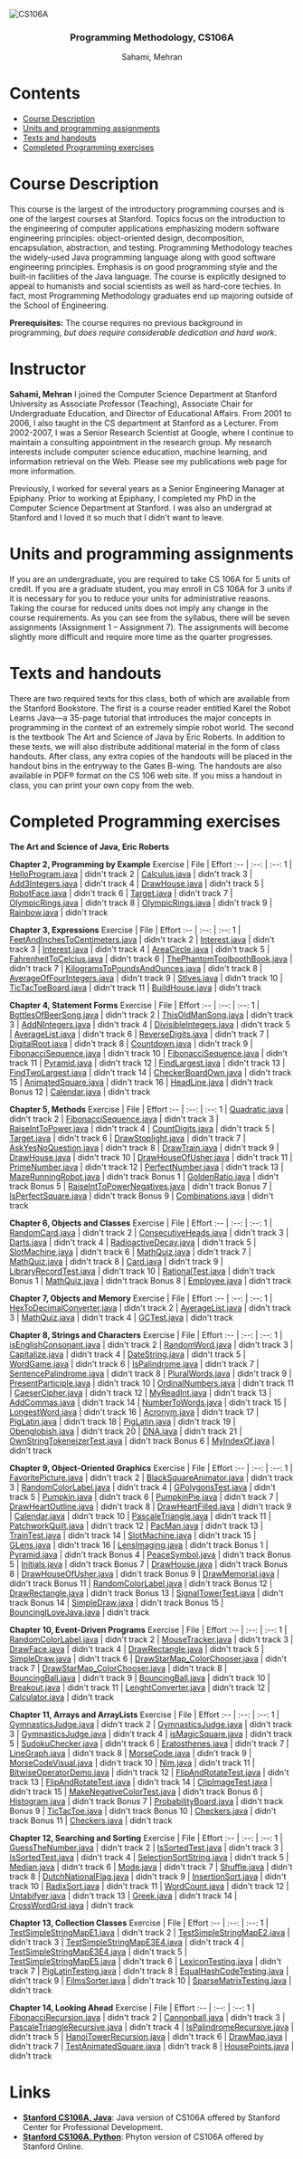 ![CS106A](https://github.com/oliverpecha/Stanford-SEE/blob/master/CS106A/CS106A_timeline.jpg)

<h3 align="center">Programming Methodology, CS106A</h3>
<p align="center">
  Sahami, Mehran
</p>

# Contents
- [Course Description](#course-description)
- [Units and programming assignments](#units-and-programming-assignments)
- [Texts and handouts](#texts-and-handouts)
- [Completed Programming exercises](#completed-programming-exercises)


# Course Description

This course is the largest of the introductory programming courses and is one of the largest courses at Stanford. Topics focus on the introduction to the engineering of computer applications emphasizing modern software engineering principles: object-oriented design, decomposition, encapsulation, abstraction, and testing.
Programming Methodology teaches the widely-used Java programming language along with good software engineering principles. Emphasis is on good programming style and the built-in facilities of the Java language. The course is explicitly designed to appeal to humanists and social scientists as well as hard-core techies. In fact, most Programming Methodology graduates end up majoring outside of the School of Engineering.

**Prerequisites:** The course requires no previous background in programming, *but does require considerable dedication and hard work*.


# Instructor

**Sahami, Mehran**
I joined the Computer Science Department at Stanford University as Associate Professor (Teaching), Associate Chair for Undergraduate Education, and Director of Educational Affairs. From 2001 to 2006, I also taught in the CS department at Stanford as a Lecturer. From 2002-2007, I was a Senior Research Scientist at Google, where I continue to maintain a consulting appointment in the research group. My research interests include computer science education, machine learning, and information retrieval on the Web. Please see my publications web page for more information.

Previously, I worked for several years as a Senior Engineering Manager at Epiphany. Prior to working at Epiphany, I completed my PhD in the Computer Science Department at Stanford. I was also an undergrad at Stanford and I loved it so much that I didn't want to leave.


# Units and programming assignments
If you are an undergraduate, you are required to take CS 106A for 5 units of credit. If you are a graduate student, you may enroll in CS 106A for 3 units if it is necessary for you to reduce your units for administrative reasons. Taking the course for reduced units does not imply any change in the course requirements. As you can see from the syllabus, there will be seven assignments (Assignment 1 – Assignment 7). The assignments will become slightly more difficult and require more time as the quarter progresses. 


# Texts and handouts
There are two required texts for this class, both of which are available from the Stanford Bookstore. The first is a course reader entitled Karel the Robot Learns Java—a 35-page tutorial that introduces the major concepts in programming in the context of an extremely simple robot world. The second is the textbook The Art and Science of Java by Eric Roberts. In addition to these texts, we will also distribute additional material in the form of class handouts. After class, any extra copies of the handouts will be placed in the handout bins in the entryway to the Gates B-wing. The handouts are also available in PDF® format on the CS 106 web site. If you miss a handout in class, you can print your own copy from the web. 


# Completed Programming exercises

**The Art and Science of Java, Eric Roberts**

**Chapter 2, Programming by Example**
Exercise | File | Effort
:-- | :--: | :--:
1 | [HelloProgram.java](https://github.com/oliverpecha/Stanford-SEE/blob/master/CS106A/Programming%20Exercises%20from%20the%20Art%20of%20Java%2C%20Chapter%202/HelloProgram.java) | didn't track
2 | [Calculus.java](https://github.com/oliverpecha/Stanford-SEE/blob/master/CS106A/Programming%20Exercises%20from%20the%20Art%20of%20Java%2C%20Chapter%202/Calculus.java) | didn't track
3 | [Add3Integers.java](https://github.com/oliverpecha/Stanford-SEE/blob/master/CS106A/Programming%20Exercises%20from%20the%20Art%20of%20Java%2C%20Chapter%202/Add3Integers.java) | didn't track
4 | [DrawHouse.java](https://github.com/oliverpecha/Stanford-SEE/blob/master/CS106A/Programming%20Exercises%20from%20the%20Art%20of%20Java%2C%20Chapter%202/DrawHouse.java) | didn't track
5 | [RobotFace.java](https://github.com/oliverpecha/Stanford-SEE/blob/master/CS106A/Programming%20Exercises%20from%20the%20Art%20of%20Java%2C%20Chapter%202/RobotFace.java) | didn't track
6 | [Target.java](https://github.com/oliverpecha/Stanford-SEE/blob/master/CS106A/Programming%20Exercises%20from%20the%20Art%20of%20Java%2C%20Chapter%202/Target.java) | didn't track
7 | [OlympicRings.java](https://github.com/oliverpecha/Stanford-SEE/blob/master/CS106A/Programming%20Exercises%20from%20the%20Art%20of%20Java%2C%20Chapter%202/OlympicRings.java) | didn't track
8 | [OlympicRings.java](https://github.com/oliverpecha/Stanford-SEE/blob/master/CS106A/Programming%20Exercises%20from%20the%20Art%20of%20Java%2C%20Chapter%202/OlympicRings.java) | didn't track
9 | [Rainbow.java](https://github.com/oliverpecha/Stanford-SEE/blob/master/CS106A/Programming%20Exercises%20from%20the%20Art%20of%20Java%2C%20Chapter%202/Rainbow.java) | didn't track

**Chapter 3, Expressions**
Exercise | File | Effort
:-- | :--: | :--:
1 | [FeetAndInchesToCentimeters.java](https://github.com/oliverpecha/Stanford-SEE/blob/master/CS106A/Programming%20Exercises%20from%20the%20Art%20of%20Java%2C%20Chapter%203%20(Expressions)/FeetAndInchesToCentimeters.java) | didn't track
2 | [Interest.java](https://github.com/oliverpecha/Stanford-SEE/blob/master/CS106A/Programming%20Exercises%20from%20the%20Art%20of%20Java%2C%20Chapter%203%20(Expressions)/Interest.java) | didn't track
3 | [Interest.java](https://github.com/oliverpecha/Stanford-SEE/blob/master/CS106A/Programming%20Exercises%20from%20the%20Art%20of%20Java%2C%20Chapter%203%20(Expressions)/Interest.java) | didn't track
4 | [AreaCircle.java](https://github.com/oliverpecha/Stanford-SEE/blob/master/CS106A/Programming%20Exercises%20from%20the%20Art%20of%20Java%2C%20Chapter%203%20(Expressions)/AreaCircle.java) | didn't track
5 | [FahrenheitToCelcius.java](https://github.com/oliverpecha/Stanford-SEE/blob/master/CS106A/Programming%20Exercises%20from%20the%20Art%20of%20Java%2C%20Chapter%203%20(Expressions)/FahrenheitToCelcius.java) | didn't track
6 | [ThePhantomToolboothBook.java](https://github.com/oliverpecha/Stanford-SEE/blob/master/CS106A/Programming%20Exercises%20from%20the%20Art%20of%20Java%2C%20Chapter%203%20(Expressions)/ThePhantomToolboothBook.java) | didn't track
7 | [KilogramsToPoundsAndOunces.java](https://github.com/oliverpecha/Stanford-SEE/blob/master/CS106A/Programming%20Exercises%20from%20the%20Art%20of%20Java%2C%20Chapter%203%20(Expressions)/KilogramsToPoundsAndOunces.java) | didn't track
8 | [AverageOfFourIntegers.java](https://github.com/oliverpecha/Stanford-SEE/blob/master/CS106A/Programming%20Exercises%20from%20the%20Art%20of%20Java%2C%20Chapter%203%20(Expressions)/AverageOfFourIntegers.java) | didn't track
9 | [StIves.java](https://github.com/oliverpecha/Stanford-SEE/blob/master/CS106A/Programming%20Exercises%20from%20the%20Art%20of%20Java%2C%20Chapter%203%20(Expressions)/StIves.java) | didn't track
10 | [TicTacToeBoard.java](https://github.com/oliverpecha/Stanford-SEE/blob/master/CS106A/Programming%20Exercises%20from%20the%20Art%20of%20Java%2C%20Chapter%203%20(Expressions)/TicTacToeBoard.java) | didn't track
11 | [BuildHouse.java](https://github.com/oliverpecha/Stanford-SEE/blob/master/CS106A/Programming%20Exercises%20from%20the%20Art%20of%20Java%2C%20Chapter%203%20(Expressions)/BuildHouse.java) | didn't track


**Chapter 4, Statement Forms**
Exercise | File | Effort
:-- | :--: | :--:
1 | [BottlesOfBeerSong.java](https://github.com/oliverpecha/Stanford-SEE/blob/master/CS106A/Programming%20Exercises%20from%20the%20Art%20of%20Java%2C%20Chapter%204%20(Statement%20Forms)/BottlesOfBeerSong.java) | didn't track
2 | [ThisOldManSong.java](https://github.com/oliverpecha/Stanford-SEE/blob/master/CS106A/Programming%20Exercises%20from%20the%20Art%20of%20Java%2C%20Chapter%204%20(Statement%20Forms)/ThisOldManSong.java) | didn't track
3 | [AddNIntegers.java](https://github.com/oliverpecha/Stanford-SEE/blob/master/CS106A/Programming%20Exercises%20from%20the%20Art%20of%20Java%2C%20Chapter%204%20(Statement%20Forms)/AddNIntegers.java) | didn't track
4 | [DivisibleIntegers.java](https://github.com/oliverpecha/Stanford-SEE/blob/master/CS106A/Programming%20Exercises%20from%20the%20Art%20of%20Java%2C%20Chapter%204%20(Statement%20Forms)/DivisibleIntegers.java) | didn't track
5 | [AverageList.java](https://github.com/oliverpecha/Stanford-SEE/blob/master/CS106A/Programming%20Exercises%20from%20the%20Art%20of%20Java%2C%20Chapter%204%20(Statement%20Forms)/AverageList.java) | didn't track
6 | [ReverseDigits.java](https://github.com/oliverpecha/Stanford-SEE/blob/master/CS106A/Programming%20Exercises%20from%20the%20Art%20of%20Java%2C%20Chapter%204%20(Statement%20Forms)/ReverseDigits.java) | didn't track
7 | [DigitalRoot.java](https://github.com/oliverpecha/Stanford-SEE/blob/master/CS106A/Programming%20Exercises%20from%20the%20Art%20of%20Java%2C%20Chapter%204%20(Statement%20Forms)/DigitalRoot.java) | didn't track
8 | [Countdown.java](https://github.com/oliverpecha/Stanford-SEE/blob/master/CS106A/Programming%20Exercises%20from%20the%20Art%20of%20Java%2C%20Chapter%204%20(Statement%20Forms)/Countdown.java) | didn't track
9 | [FibonacciSequence.java](https://github.com/oliverpecha/Stanford-SEE/blob/master/CS106A/Programming%20Exercises%20from%20the%20Art%20of%20Java%2C%20Chapter%204%20(Statement%20Forms)/FibonacciSequence.java) | didn't track
10 | [FibonacciSequence.java](https://github.com/oliverpecha/Stanford-SEE/blob/master/CS106A/Programming%20Exercises%20from%20the%20Art%20of%20Java%2C%20Chapter%204%20(Statement%20Forms)/FibonacciSequence.java) | didn't track
11 | [Pyramid.java](https://github.com/oliverpecha/Stanford-SEE/blob/master/CS106A/Programming%20Exercises%20from%20the%20Art%20of%20Java%2C%20Chapter%204%20(Statement%20Forms)/Pyramid.java) | didn't track
12 | [FindLargest.java](https://github.com/oliverpecha/Stanford-SEE/blob/master/CS106A/Programming%20Exercises%20from%20the%20Art%20of%20Java%2C%20Chapter%204%20(Statement%20Forms)/FindLargest.java) | didn't track
13 | [FindTwoLargest.java](https://github.com/oliverpecha/Stanford-SEE/blob/master/CS106A/Programming%20Exercises%20from%20the%20Art%20of%20Java%2C%20Chapter%204%20(Statement%20Forms)/FindTwoLargest.java) | didn't track
14 | [CheckerBoardOwn.java](https://github.com/oliverpecha/Stanford-SEE/blob/master/CS106A/Programming%20Exercises%20from%20the%20Art%20of%20Java%2C%20Chapter%204%20(Statement%20Forms)/CheckerBoardOwn.java) | didn't track
15 | [AnimatedSquare.java](https://github.com/oliverpecha/Stanford-SEE/blob/master/CS106A/Programming%20Exercises%20from%20the%20Art%20of%20Java%2C%20Chapter%204%20(Statement%20Forms)/AnimatedSquare.java) | didn't track
16 | [HeadLine.java](https://github.com/oliverpecha/Stanford-SEE/blob/master/CS106A/Programming%20Exercises%20from%20the%20Art%20of%20Java%2C%20Chapter%204%20(Statement%20Forms)/HeadLine.java) | didn't track
Bonus 12 | [Calendar.java](https://github.com/oliverpecha/Stanford-SEE/blob/master/CS106A/Programming%20Exercises%20from%20the%20Art%20of%20Java%2C%20Chapter%204%20(Statement%20Forms)/Calendar.java) | didn't track

**Chapter 5, Methods**
Exercise | File | Effort
:-- | :--: | :--:
1 | [Quadratic.java](https://github.com/oliverpecha/Stanford-SEE/blob/master/CS106A/Programming%20Exercises%20from%20the%20Art%20of%20Java%2C%20Chapter%205%20(Methods)/Quadratic.java) | didn't track
2 | [FibonacciSequence.java](https://github.com/oliverpecha/Stanford-SEE/blob/master/CS106A/Programming%20Exercises%20from%20the%20Art%20of%20Java%2C%20Chapter%205%20(Methods)/FibonacciSequence.java) | didn't track
3 | [RaiseIntToPower.java](https://github.com/oliverpecha/Stanford-SEE/blob/master/CS106A/Programming%20Exercises%20from%20the%20Art%20of%20Java%2C%20Chapter%205%20(Methods)/RaiseIntToPower.java) | didn't track
4 | [CountDigits.java](https://github.com/oliverpecha/Stanford-SEE/blob/master/CS106A/Programming%20Exercises%20from%20the%20Art%20of%20Java%2C%20Chapter%205%20(Methods)/CountDigits.java) | didn't track
5 | [Target.java](https://github.com/oliverpecha/Stanford-SEE/blob/master/CS106A/Programming%20Exercises%20from%20the%20Art%20of%20Java%2C%20Chapter%205%20(Methods)/Target.java) | didn't track
6 | [DrawStoplight.java](https://github.com/oliverpecha/Stanford-SEE/blob/master/CS106A/Programming%20Exercises%20from%20the%20Art%20of%20Java%2C%20Chapter%205%20(Methods)/DrawStoplight.java) | didn't track
7 | [AskYesNoQuestion.java](https://github.com/oliverpecha/Stanford-SEE/blob/master/CS106A/Programming%20Exercises%20from%20the%20Art%20of%20Java%2C%20Chapter%205%20(Methods)/AskYesNoQuestion.java) | didn't track
8 | [DrawTrain.java](https://github.com/oliverpecha/Stanford-SEE/blob/master/CS106A/Programming%20Exercises%20from%20the%20Art%20of%20Java%2C%20Chapter%205%20(Methods)/DrawTrain.java) | didn't track
9 | [DrawHouse.java](https://github.com/oliverpecha/Stanford-SEE/blob/master/CS106A/Programming%20Exercises%20from%20the%20Art%20of%20Java%2C%20Chapter%205%20(Methods)/DrawHouse.java) | didn't track
10 | [DrawHouseOfUsher.java](https://github.com/oliverpecha/Stanford-SEE/blob/master/CS106A/Programming%20Exercises%20from%20the%20Art%20of%20Java%2C%20Chapter%205%20(Methods)/DrawHouseOfUsher.java) | didn't track
11 | [PrimeNumber.java](https://github.com/oliverpecha/Stanford-SEE/blob/master/CS106A/Programming%20Exercises%20from%20the%20Art%20of%20Java%2C%20Chapter%205%20(Methods)/PrimeNumber.java) | didn't track
12 | [PerfectNumber.java](https://github.com/oliverpecha/Stanford-SEE/blob/master/CS106A/Programming%20Exercises%20from%20the%20Art%20of%20Java%2C%20Chapter%205%20(Methods)/PerfectNumber.java) | didn't track
13 | [MazeRunningRobot.java](https://github.com/oliverpecha/Stanford-SEE/blob/master/CS106A/Programming%20Exercises%20from%20the%20Art%20of%20Java%2C%20Chapter%205%20(Methods)/MazeRunningRobot.java) | didn't track
Bonus 1 | [GoldenRatio.java](https://github.com/oliverpecha/Stanford-SEE/blob/master/CS106A/Programming%20Exercises%20from%20the%20Art%20of%20Java%2C%20Chapter%205%20(Methods)/GoldenRatio.java) | didn't track
Bonus 5 | [RaiseIntToPowerNegatives.java](https://github.com/oliverpecha/Stanford-SEE/blob/master/CS106A/Programming%20Exercises%20from%20the%20Art%20of%20Java%2C%20Chapter%205%20(Methods)/RaiseIntToPowerNegatives.java) | didn't track
Bonus 7 | [IsPerfectSquare.java](https://github.com/oliverpecha/Stanford-SEE/blob/master/CS106A/Programming%20Exercises%20from%20the%20Art%20of%20Java%2C%20Chapter%205%20(Methods)/IsPerfectSquare.java) | didn't track
Bonus 9 | [Combinations.java](https://github.com/oliverpecha/Stanford-SEE/blob/master/CS106A/Programming%20Exercises%20from%20the%20Art%20of%20Java%2C%20Chapter%205%20(Methods)/Combinations.java) | didn't track

**Chapter 6, Objects and Classes**
Exercise | File | Effort
:-- | :--: | :--:
1 | [RandomCard.java](https://github.com/oliverpecha/Stanford-SEE/blob/master/CS106A/Programming%20Exercises%20from%20the%20Art%20of%20Java%2C%20Chapter%206%20(Objects%20and%20Classes)/RandomCard.java) | didn't track
2 | [ConsecutiveHeads.java](https://github.com/oliverpecha/Stanford-SEE/blob/master/CS106A/Programming%20Exercises%20from%20the%20Art%20of%20Java%2C%20Chapter%206%20(Objects%20and%20Classes)/ConsecutiveHeads.java) | didn't track
3 | [Darts.java](https://github.com/oliverpecha/Stanford-SEE/blob/master/CS106A/Programming%20Exercises%20from%20the%20Art%20of%20Java%2C%20Chapter%206%20(Objects%20and%20Classes)/Darts.java) | didn't track
4 | [RadioactiveDecay.java](https://github.com/oliverpecha/Stanford-SEE/blob/master/CS106A/Programming%20Exercises%20from%20the%20Art%20of%20Java%2C%20Chapter%206%20(Objects%20and%20Classes)/RadioactiveDecay.java) | didn't track
5 | [SlotMachine.java](https://github.com/oliverpecha/Stanford-SEE/blob/master/CS106A/Programming%20Exercises%20from%20the%20Art%20of%20Java%2C%20Chapter%206%20(Objects%20and%20Classes)/SlotMachine.java) | didn't track
6 | [MathQuiz.java](https://github.com/oliverpecha/Stanford-SEE/blob/master/CS106A/Programming%20Exercises%20from%20the%20Art%20of%20Java%2C%20Chapter%206%20(Objects%20and%20Classes)/MathQuiz.java) | didn't track
7 | [MathQuiz.java](https://github.com/oliverpecha/Stanford-SEE/blob/master/CS106A/Programming%20Exercises%20from%20the%20Art%20of%20Java%2C%20Chapter%206%20(Objects%20and%20Classes)/MathQuiz.java) | didn't track
8 | [Card.java](https://github.com/oliverpecha/Stanford-SEE/blob/master/CS106A/Programming%20Exercises%20from%20the%20Art%20of%20Java%2C%20Chapter%206%20(Objects%20and%20Classes)/Card.java) | didn't track
9 | [LibraryRecordTest.java](https://github.com/oliverpecha/Stanford-SEE/blob/master/CS106A/Programming%20Exercises%20from%20the%20Art%20of%20Java%2C%20Chapter%206%20(Objects%20and%20Classes)/LibraryRecordTest.java) | didn't track
10 | [RationalTest.java](https://github.com/oliverpecha/Stanford-SEE/blob/master/CS106A/Programming%20Exercises%20from%20the%20Art%20of%20Java%2C%20Chapter%206%20(Objects%20and%20Classes)/RationalTest.java) | didn't track
Bonus 1 | [MathQuiz.java](https://github.com/oliverpecha/Stanford-SEE/blob/master/CS106A/Programming%20Exercises%20from%20the%20Art%20of%20Java%2C%20Chapter%206%20(Objects%20and%20Classes)/MathQuiz.java) | didn't track
Bonus 8 | [Employee.java](https://github.com/oliverpecha/Stanford-SEE/blob/master/CS106A/Programming%20Exercises%20from%20the%20Art%20of%20Java%2C%20Chapter%206%20(Objects%20and%20Classes)/Employee.java) | didn't track

**Chapter 7, Objects and Memory**
Exercise | File | Effort
:-- | :--: | :--:
1 | [HexToDecimalConverter.java](https://github.com/oliverpecha/Stanford-SEE/blob/master/CS106A/Programming%20Exercises%20from%20the%20Art%20of%20Java%2C%20Chapter%207%20(Objects%20and%20Memory)/HexToDecimalConverter.java) | didn't track
2 | [AverageList.java](https://github.com/oliverpecha/Stanford-SEE/blob/master/CS106A/Programming%20Exercises%20from%20the%20Art%20of%20Java%2C%20Chapter%207%20(Objects%20and%20Memory)/AverageList.java) | didn't track
3 | [MathQuiz.java](https://github.com/oliverpecha/Stanford-SEE/blob/master/CS106A/Programming%20Exercises%20from%20the%20Art%20of%20Java%2C%20Chapter%207%20(Objects%20and%20Memory)/MathQuiz.java) | didn't track
4 | [GCTest.java](https://github.com/oliverpecha/Stanford-SEE/blob/master/CS106A/Programming%20Exercises%20from%20the%20Art%20of%20Java%2C%20Chapter%207%20(Objects%20and%20Memory)/GCTest.java) | didn't track

**Chapter 8, Strings and Characters**
Exercise | File | Effort
:-- | :--: | :--:
1 | [isEnglishConsonant.java](https://github.com/oliverpecha/Stanford-SEE/blob/master/CS106A/Programming%20Exercises%20from%20the%20Art%20of%20Java%2C%20Chapter%208%20(Strings%20and%20Characters)/isEnglishConsonant.java) | didn't track
2 | [RandomWord.java](https://github.com/oliverpecha/Stanford-SEE/blob/master/CS106A/Programming%20Exercises%20from%20the%20Art%20of%20Java%2C%20Chapter%208%20(Strings%20and%20Characters)/RandomWord.java) | didn't track
3 | [Capitalize.java](https://github.com/oliverpecha/Stanford-SEE/blob/master/CS106A/Programming%20Exercises%20from%20the%20Art%20of%20Java%2C%20Chapter%208%20(Strings%20and%20Characters)/Capitalize.java) | didn't track
4 | [DateString.java](https://github.com/oliverpecha/Stanford-SEE/blob/master/CS106A/Programming%20Exercises%20from%20the%20Art%20of%20Java%2C%20Chapter%208%20(Strings%20and%20Characters)/DateString.java) | didn't track
5 | [WordGame.java](https://github.com/oliverpecha/Stanford-SEE/blob/master/CS106A/Programming%20Exercises%20from%20the%20Art%20of%20Java%2C%20Chapter%208%20(Strings%20and%20Characters)/WordGame.java) | didn't track
6 | [IsPalindrome.java](https://github.com/oliverpecha/Stanford-SEE/blob/master/CS106A/Programming%20Exercises%20from%20the%20Art%20of%20Java%2C%20Chapter%208%20(Strings%20and%20Characters)/IsPalindrome.java) | didn't track
7 | [SentencePalindrome.java](https://github.com/oliverpecha/Stanford-SEE/blob/master/CS106A/Programming%20Exercises%20from%20the%20Art%20of%20Java%2C%20Chapter%208%20(Strings%20and%20Characters)/SentencePalindrome.java) | didn't track
8 | [PluralWords.java](https://github.com/oliverpecha/Stanford-SEE/blob/master/CS106A/Programming%20Exercises%20from%20the%20Art%20of%20Java%2C%20Chapter%208%20(Strings%20and%20Characters)/PluralWords.java) | didn't track
9 | [PresentParticiple.java](https://github.com/oliverpecha/Stanford-SEE/blob/master/CS106A/Programming%20Exercises%20from%20the%20Art%20of%20Java%2C%20Chapter%208%20(Strings%20and%20Characters)/PresentParticiple.java) | didn't track
10 | [OrdinalNumbers.java](https://github.com/oliverpecha/Stanford-SEE/blob/master/CS106A/Programming%20Exercises%20from%20the%20Art%20of%20Java%2C%20Chapter%208%20(Strings%20and%20Characters)/OrdinalNumbers.java) | didn't track
11 | [CaeserCipher.java](https://github.com/oliverpecha/Stanford-SEE/blob/master/CS106A/Programming%20Exercises%20from%20the%20Art%20of%20Java%2C%20Chapter%208%20(Strings%20and%20Characters)/CaeserCipher.java) | didn't track
12 | [MyReadInt.java](https://github.com/oliverpecha/Stanford-SEE/blob/master/CS106A/Programming%20Exercises%20from%20the%20Art%20of%20Java%2C%20Chapter%208%20(Strings%20and%20Characters)/MyReadInt.java) | didn't track
13 | [AddCommas.java](https://github.com/oliverpecha/Stanford-SEE/blob/master/CS106A/Programming%20Exercises%20from%20the%20Art%20of%20Java%2C%20Chapter%208%20(Strings%20and%20Characters)/AddCommas.java) | didn't track
14 | [NumberToWords.java](https://github.com/oliverpecha/Stanford-SEE/blob/master/CS106A/Programming%20Exercises%20from%20the%20Art%20of%20Java%2C%20Chapter%208%20(Strings%20and%20Characters)/NumberToWords.java) | didn't track
15 | [LongestWord.java](https://github.com/oliverpecha/Stanford-SEE/blob/master/CS106A/Programming%20Exercises%20from%20the%20Art%20of%20Java%2C%20Chapter%208%20(Strings%20and%20Characters)/LongestWord.java) | didn't track
16 | [Acronym.java](https://github.com/oliverpecha/Stanford-SEE/blob/master/CS106A/Programming%20Exercises%20from%20the%20Art%20of%20Java%2C%20Chapter%208%20(Strings%20and%20Characters)/Acronym.java) | didn't track
17 | [PigLatin.java](https://github.com/oliverpecha/Stanford-SEE/blob/master/CS106A/Programming%20Exercises%20from%20the%20Art%20of%20Java%2C%20Chapter%208%20(Strings%20and%20Characters)/PigLatin.java) | didn't track
18 | [PigLatin.java](https://github.com/oliverpecha/Stanford-SEE/blob/master/CS106A/Programming%20Exercises%20from%20the%20Art%20of%20Java%2C%20Chapter%208%20(Strings%20and%20Characters)/PigLatin.java) | didn't track
19 | [Obenglobish.java](https://github.com/oliverpecha/Stanford-SEE/blob/master/CS106A/Programming%20Exercises%20from%20the%20Art%20of%20Java%2C%20Chapter%208%20(Strings%20and%20Characters)/Obenglobish.java) | didn't track
20 | [DNA.java](https://github.com/oliverpecha/Stanford-SEE/blob/master/CS106A/Programming%20Exercises%20from%20the%20Art%20of%20Java%2C%20Chapter%208%20(Strings%20and%20Characters)/DNA.java) | didn't track
21 | [OwnStringTokeneizerTest.java](https://github.com/oliverpecha/Stanford-SEE/blob/master/CS106A/Programming%20Exercises%20from%20the%20Art%20of%20Java%2C%20Chapter%208%20(Strings%20and%20Characters)/OwnStringTokeneizerTest.java) | didn't track
Bonus 6 | [MyIndexOf.java](https://github.com/oliverpecha/Stanford-SEE/blob/master/CS106A/Programming%20Exercises%20from%20the%20Art%20of%20Java%2C%20Chapter%208%20(Strings%20and%20Characters)/MyIndexOf.java) | didn't track


**Chapter 9, Object-Oriented Graphics**
Exercise | File | Effort
:-- | :--: | :--:
1 | [FavoritePicture.java](https://github.com/oliverpecha/Stanford-SEE/blob/master/CS106A/Programming%20Exercises%20from%20the%20Art%20of%20Java%2C%20Chapter%209%20(Object-Oriented%20Graphics)/FavoritePicture.java) | didn't track
2 | [BlackSquareAnimator.java](https://github.com/oliverpecha/Stanford-SEE/blob/master/CS106A/Programming%20Exercises%20from%20the%20Art%20of%20Java%2C%20Chapter%209%20(Object-Oriented%20Graphics)/BlackSquareAnimator.java) | didn't track
3 | [RandomColorLabel.java](https://github.com/oliverpecha/Stanford-SEE/blob/master/CS106A/Programming%20Exercises%20from%20the%20Art%20of%20Java%2C%20Chapter%209%20(Object-Oriented%20Graphics)/RandomColorLabel.java) | didn't track
4 | [GPolygonsTest.java](https://github.com/oliverpecha/Stanford-SEE/blob/master/CS106A/Programming%20Exercises%20from%20the%20Art%20of%20Java%2C%20Chapter%209%20(Object-Oriented%20Graphics)/GPolygonsTest.java) | didn't track
5 | [Pumpkin.java](https://github.com/oliverpecha/Stanford-SEE/blob/master/CS106A/Programming%20Exercises%20from%20the%20Art%20of%20Java%2C%20Chapter%209%20(Object-Oriented%20Graphics)/Pumpkin.java) | didn't track
6 | [PumpkinPie.java](https://github.com/oliverpecha/Stanford-SEE/blob/master/CS106A/Programming%20Exercises%20from%20the%20Art%20of%20Java%2C%20Chapter%209%20(Object-Oriented%20Graphics)/PumpkinPie.java) | didn't track
7 | [DrawHeartOutline.java](https://github.com/oliverpecha/Stanford-SEE/blob/master/CS106A/Programming%20Exercises%20from%20the%20Art%20of%20Java%2C%20Chapter%209%20(Object-Oriented%20Graphics)/DrawHeartOutline.java) | didn't track
8 | [DrawHeartFilled.java](https://github.com/oliverpecha/Stanford-SEE/blob/master/CS106A/Programming%20Exercises%20from%20the%20Art%20of%20Java%2C%20Chapter%209%20(Object-Oriented%20Graphics)/DrawHeartFilled.java) | didn't track
9 | [Calendar.java](https://github.com/oliverpecha/Stanford-SEE/blob/master/CS106A/Programming%20Exercises%20from%20the%20Art%20of%20Java%2C%20Chapter%209%20(Object-Oriented%20Graphics)/Calendar.java) | didn't track
10 | [PascaleTriangle.java](https://github.com/oliverpecha/Stanford-SEE/blob/master/CS106A/Programming%20Exercises%20from%20the%20Art%20of%20Java%2C%20Chapter%209%20(Object-Oriented%20Graphics)/PascaleTriangle.java) | didn't track
11 | [PatchworkQuilt.java](https://github.com/oliverpecha/Stanford-SEE/blob/master/CS106A/Programming%20Exercises%20from%20the%20Art%20of%20Java%2C%20Chapter%209%20(Object-Oriented%20Graphics)/PatchworkQuilt.java) | didn't track
12 | [PacMan.java](https://github.com/oliverpecha/Stanford-SEE/blob/master/CS106A/Programming%20Exercises%20from%20the%20Art%20of%20Java%2C%20Chapter%209%20(Object-Oriented%20Graphics)/PacMan.java) | didn't track
13 | [TrainTest.java](https://github.com/oliverpecha/Stanford-SEE/blob/master/CS106A/Programming%20Exercises%20from%20the%20Art%20of%20Java%2C%20Chapter%209%20(Object-Oriented%20Graphics)/TrainTest.java) | didn't track
14 | [SlotMachine.java](https://github.com/oliverpecha/Stanford-SEE/blob/master/CS106A/Programming%20Exercises%20from%20the%20Art%20of%20Java%2C%20Chapter%209%20(Object-Oriented%20Graphics)/SlotMachine.java) | didn't track
15 | [GLens.java](https://github.com/oliverpecha/Stanford-SEE/blob/master/CS106A/Programming%20Exercises%20from%20the%20Art%20of%20Java%2C%20Chapter%209%20(Object-Oriented%20Graphics)/GLens.java) | didn't track
16 | [LensImaging.java](https://github.com/oliverpecha/Stanford-SEE/blob/master/CS106A/Programming%20Exercises%20from%20the%20Art%20of%20Java%2C%20Chapter%209%20(Object-Oriented%20Graphics)/LensImaging.java) | didn't track
Bonus 1 | [Pyramid.java](https://github.com/oliverpecha/Stanford-SEE/blob/master/CS106A/Programming%20Exercises%20from%20the%20Art%20of%20Java%2C%20Chapter%209%20(Object-Oriented%20Graphics)/Pyramid.java) | didn't track
Bonus 4 | [PeaceSymbol.java](https://github.com/oliverpecha/Stanford-SEE/blob/master/CS106A/Programming%20Exercises%20from%20the%20Art%20of%20Java%2C%20Chapter%209%20(Object-Oriented%20Graphics)/PeaceSymbol.java) | didn't track
Bonus 5 | [Initials.java](https://github.com/oliverpecha/Stanford-SEE/blob/master/CS106A/Programming%20Exercises%20from%20the%20Art%20of%20Java%2C%20Chapter%209%20(Object-Oriented%20Graphics)/Initials.java) | didn't track
Bonus 7 | [DrawHouse.java](https://github.com/oliverpecha/Stanford-SEE/blob/master/CS106A/Programming%20Exercises%20from%20the%20Art%20of%20Java%2C%20Chapter%209%20(Object-Oriented%20Graphics)/DrawHouse.java) | didn't track
Bonus 8 | [DrawHouseOfUsher.java](https://github.com/oliverpecha/Stanford-SEE/blob/master/CS106A/Programming%20Exercises%20from%20the%20Art%20of%20Java%2C%20Chapter%209%20(Object-Oriented%20Graphics)/DrawHouseOfUsher.java) | didn't track
Bonus 9 | [DrawMemorial.java](https://github.com/oliverpecha/Stanford-SEE/blob/master/CS106A/Programming%20Exercises%20from%20the%20Art%20of%20Java%2C%20Chapter%209%20(Object-Oriented%20Graphics)/DrawMemorial.java) | didn't track
Bonus 11 | [RandomColorLabel.java](https://github.com/oliverpecha/Stanford-SEE/blob/master/CS106A/Programming%20Exercises%20from%20the%20Art%20of%20Java%2C%20Chapter%209%20(Object-Oriented%20Graphics)/RandomColorLabel.java) | didn't track
Bonus 12 | [DrawRectangle.java](https://github.com/oliverpecha/Stanford-SEE/blob/master/CS106A/Programming%20Exercises%20from%20the%20Art%20of%20Java%2C%20Chapter%209%20(Object-Oriented%20Graphics)/DrawRectangle.java) | didn't track
Bonus 13 | [SignalTowerTest.java](https://github.com/oliverpecha/Stanford-SEE/blob/master/CS106A/Programming%20Exercises%20from%20the%20Art%20of%20Java%2C%20Chapter%209%20(Object-Oriented%20Graphics)/SignalTowerTest.java) | didn't track
Bonus 14 | [SimpleDraw.java](https://github.com/oliverpecha/Stanford-SEE/blob/master/CS106A/Programming%20Exercises%20from%20the%20Art%20of%20Java%2C%20Chapter%209%20(Object-Oriented%20Graphics)/SimpleDraw.java) | didn't track
Bonus 15 | [BouncingILoveJava.java](https://github.com/oliverpecha/Stanford-SEE/blob/master/CS106A/Programming%20Exercises%20from%20the%20Art%20of%20Java%2C%20Chapter%209%20(Object-Oriented%20Graphics)/BouncingILoveJava.java) | didn't track


**Chapter 10, Event-Driven Programs**
Exercise | File | Effort
:-- | :--: | :--:
1 | [RandomColorLabel.java](https://github.com/oliverpecha/Stanford-SEE/blob/master/CS106A/Programming%20Exercises%20from%20the%20Art%20of%20Java%2C%20Chapter%2010/RandomColorLabel.java) | didn't track
2 | [MouseTracker.java](https://github.com/oliverpecha/Stanford-SEE/blob/master/CS106A/Programming%20Exercises%20from%20the%20Art%20of%20Java%2C%20Chapter%2010/MouseTracker.java) | didn't track
3 | [DrawFace.java](https://github.com/oliverpecha/Stanford-SEE/blob/master/CS106A/Programming%20Exercises%20from%20the%20Art%20of%20Java%2C%20Chapter%2010/DrawFace.java) | didn't track
4 | [DrawRectangle.java](https://github.com/oliverpecha/Stanford-SEE/blob/master/CS106A/Programming%20Exercises%20from%20the%20Art%20of%20Java%2C%20Chapter%2010/DrawRectangle.java) | didn't track
5 | [SimpleDraw.java](https://github.com/oliverpecha/Stanford-SEE/blob/master/CS106A/Programming%20Exercises%20from%20the%20Art%20of%20Java%2C%20Chapter%2010/SimpleDraw.java) | didn't track
6 | [DrawStarMap_ColorChooser.java](https://github.com/oliverpecha/Stanford-SEE/blob/master/CS106A/Programming%20Exercises%20from%20the%20Art%20of%20Java%2C%20Chapter%2010/DrawStarMap_ColorChooser.java) | didn't track
7 | [DrawStarMap_ColorChooser.java](https://github.com/oliverpecha/Stanford-SEE/blob/master/CS106A/Programming%20Exercises%20from%20the%20Art%20of%20Java%2C%20Chapter%2010/DrawStarMap_ColorChooser.java) | didn't track
8 | [BouncingBall.java](https://github.com/oliverpecha/Stanford-SEE/blob/master/CS106A/Programming%20Exercises%20from%20the%20Art%20of%20Java%2C%20Chapter%2010/BouncingBall.java) | didn't track
9 | [BouncingBall.java](https://github.com/oliverpecha/Stanford-SEE/blob/master/CS106A/Programming%20Exercises%20from%20the%20Art%20of%20Java%2C%20Chapter%2010/BouncingBall.java) | didn't track
10 | [Breakout.java](https://github.com/oliverpecha/Stanford-SEE/blob/master/CS106A/Programming%20Exercises%20from%20the%20Art%20of%20Java%2C%20Chapter%2010/Breakout.java) | didn't track
11 | [LenghtConverter.java](https://github.com/oliverpecha/Stanford-SEE/blob/master/CS106A/Programming%20Exercises%20from%20the%20Art%20of%20Java%2C%20Chapter%2010/LenghtConverter.java) | didn't track
12 | [Calculator.java](https://github.com/oliverpecha/Stanford-SEE/blob/master/CS106A/Programming%20Exercises%20from%20the%20Art%20of%20Java%2C%20Chapter%2010/Calculator.java) | didn't track

**Chapter 11, Arrays and ArrayLists**
Exercise | File | Effort
:-- | :--: | :--:
1 | [GymnasticsJudge.java](https://github.com/oliverpecha/Stanford-SEE/blob/master/CS106A/Programming%20Exercises%20from%20the%20Art%20of%20Java%2C%20Chapter%2011/GymnasticsJudge.java) | didn't track
2 | [GymnasticsJudge.java](https://github.com/oliverpecha/Stanford-SEE/blob/master/CS106A/Programming%20Exercises%20from%20the%20Art%20of%20Java%2C%20Chapter%2011/GymnasticsJudge.java) | didn't track
3 | [GymnasticsJudge.java](https://github.com/oliverpecha/Stanford-SEE/blob/master/CS106A/Programming%20Exercises%20from%20the%20Art%20of%20Java%2C%20Chapter%2011/GymnasticsJudge.java) | didn't track
4 | [isMagicSquare.java](https://github.com/oliverpecha/Stanford-SEE/blob/master/CS106A/Programming%20Exercises%20from%20the%20Art%20of%20Java%2C%20Chapter%2011/isMagicSquare.java) | didn't track
5 | [SudokuChecker.java](https://github.com/oliverpecha/Stanford-SEE/blob/master/CS106A/Programming%20Exercises%20from%20the%20Art%20of%20Java%2C%20Chapter%2011/SudokuChecker.java) | didn't track
6 | [Eratosthenes.java](https://github.com/oliverpecha/Stanford-SEE/blob/master/CS106A/Programming%20Exercises%20from%20the%20Art%20of%20Java%2C%20Chapter%2011/Eratosthenes.java) | didn't track
7 | [LineGraph.java](https://github.com/oliverpecha/Stanford-SEE/blob/master/CS106A/Programming%20Exercises%20from%20the%20Art%20of%20Java%2C%20Chapter%2011/LineGraph.java) | didn't track
8 | [MorseCode.java](https://github.com/oliverpecha/Stanford-SEE/blob/master/CS106A/Programming%20Exercises%20from%20the%20Art%20of%20Java%2C%20Chapter%2011/MorseCode.java) | didn't track
9 | [MorseCodeVisual.java](https://github.com/oliverpecha/Stanford-SEE/blob/master/CS106A/Programming%20Exercises%20from%20the%20Art%20of%20Java%2C%20Chapter%2011/MorseCodeVisual.java) | didn't track
10 | [Nim.java](https://github.com/oliverpecha/Stanford-SEE/blob/master/CS106A/Programming%20Exercises%20from%20the%20Art%20of%20Java%2C%20Chapter%2011/Nim.java) | didn't track
11 | [BitwiseOperatorDemo.java](https://github.com/oliverpecha/Stanford-SEE/blob/master/CS106A/Programming%20Exercises%20from%20the%20Art%20of%20Java%2C%20Chapter%2011/BitwiseOperatorDemo.java) | didn't track
12 | [FlipAndRotateTest.java](https://github.com/oliverpecha/Stanford-SEE/blob/master/CS106A/Programming%20Exercises%20from%20the%20Art%20of%20Java%2C%20Chapter%2011/FlipAndRotateTest.java) | didn't track
13 | [FlipAndRotateTest.java](https://github.com/oliverpecha/Stanford-SEE/blob/master/CS106A/Programming%20Exercises%20from%20the%20Art%20of%20Java%2C%20Chapter%2011/FlipAndRotateTest.java) | didn't track
14 | [ClipImageTest.java](https://github.com/oliverpecha/Stanford-SEE/blob/master/CS106A/Programming%20Exercises%20from%20the%20Art%20of%20Java%2C%20Chapter%2011/ClipImageTest.java) | didn't track
15 | [MakeNegativeColorTest.java](https://github.com/oliverpecha/Stanford-SEE/blob/master/CS106A/Programming%20Exercises%20from%20the%20Art%20of%20Java%2C%20Chapter%2011/MakeNegativeColorTest.java) | didn't track
Bonus 6 | [Histogram.java](https://github.com/oliverpecha/Stanford-SEE/blob/master/CS106A/Programming%20Exercises%20from%20the%20Art%20of%20Java%2C%20Chapter%2011/Histogram.java) | didn't track
Bonus 7 | [ProbabilityBoard.java](https://github.com/oliverpecha/Stanford-SEE/blob/master/CS106A/Programming%20Exercises%20from%20the%20Art%20of%20Java%2C%20Chapter%2011/ProbabilityBoard.java) | didn't track
Bonus 9 | [TicTacToe.java](https://github.com/oliverpecha/Stanford-SEE/blob/master/CS106A/Programming%20Exercises%20from%20the%20Art%20of%20Java%2C%20Chapter%2011/TicTacToe.java) | didn't track
Bonus 10 | [Checkers.java](https://github.com/oliverpecha/Stanford-SEE/blob/master/CS106A/Programming%20Exercises%20from%20the%20Art%20of%20Java%2C%20Chapter%2011/Checkers.java) | didn't track
Bonus 11 | [Checkers.java](https://github.com/oliverpecha/Stanford-SEE/blob/master/CS106A/Programming%20Exercises%20from%20the%20Art%20of%20Java%2C%20Chapter%2011/Checkers.java) | didn't track

**Chapter 12, Searching and Sorting**
Exercise | File | Effort
:-- | :--: | :--:
1 | [GuessTheNumber.java](https://github.com/oliverpecha/Stanford-SEE/blob/master/CS106A/Programming%20Exercises%20from%20the%20Art%20of%20Java%2C%20Chapter%2012/GuessTheNumber.java) | didn't track
2 | [IsSortedTest.java](https://github.com/oliverpecha/Stanford-SEE/blob/master/CS106A/Programming%20Exercises%20from%20the%20Art%20of%20Java%2C%20Chapter%2012/IsSortedTest.java) | didn't track
3 | [IsSortedTest.java](https://github.com/oliverpecha/Stanford-SEE/blob/master/CS106A/Programming%20Exercises%20from%20the%20Art%20of%20Java%2C%20Chapter%2012/IsSortedTest.java) | didn't track
4 | [SelectionSortString.java](https://github.com/oliverpecha/Stanford-SEE/blob/master/CS106A/Programming%20Exercises%20from%20the%20Art%20of%20Java%2C%20Chapter%2012/SelectionSortString.java) | didn't track
5 | [Median.java](https://github.com/oliverpecha/Stanford-SEE/blob/master/CS106A/Programming%20Exercises%20from%20the%20Art%20of%20Java%2C%20Chapter%2012/Median.java) | didn't track
6 | [Mode.java](https://github.com/oliverpecha/Stanford-SEE/blob/master/CS106A/Programming%20Exercises%20from%20the%20Art%20of%20Java%2C%20Chapter%2012/Mode.java) | didn't track
7 | [Shuffle.java](https://github.com/oliverpecha/Stanford-SEE/blob/master/CS106A/Programming%20Exercises%20from%20the%20Art%20of%20Java%2C%20Chapter%2012/Shuffle.java) | didn't track
8 | [DutchNationalFlag.java](https://github.com/oliverpecha/Stanford-SEE/blob/master/CS106A/Programming%20Exercises%20from%20the%20Art%20of%20Java%2C%20Chapter%2012/DutchNationalFlag.java) | didn't track
9 | [InsertionSort.java](https://github.com/oliverpecha/Stanford-SEE/blob/master/CS106A/Programming%20Exercises%20from%20the%20Art%20of%20Java%2C%20Chapter%2012/InsertionSort.java) | didn't track
10 | [RadixSort.java](https://github.com/oliverpecha/Stanford-SEE/blob/master/CS106A/Programming%20Exercises%20from%20the%20Art%20of%20Java%2C%20Chapter%2012/RadixSort.java) | didn't track
11 | [WordCount.java](https://github.com/oliverpecha/Stanford-SEE/blob/master/CS106A/Programming%20Exercises%20from%20the%20Art%20of%20Java%2C%20Chapter%2012/WordCount.java) | didn't track
12 | [Untabifyer.java](https://github.com/oliverpecha/Stanford-SEE/blob/master/CS106A/Programming%20Exercises%20from%20the%20Art%20of%20Java%2C%20Chapter%2012/Untabifyer.java) | didn't track
13 | [Greek.java](https://github.com/oliverpecha/Stanford-SEE/blob/master/CS106A/Programming%20Exercises%20from%20the%20Art%20of%20Java%2C%20Chapter%2012/Greek.java) | didn't track
14 | [CrossWordGrid.java](https://github.com/oliverpecha/Stanford-SEE/blob/master/CS106A/Programming%20Exercises%20from%20the%20Art%20of%20Java%2C%20Chapter%2012/CrossWordGrid.java) | didn't track

**Chapter 13, Collection Classes**
Exercise | File | Effort
:-- | :--: | :--:
1 | [TestSimpleStringMapE1.java](https://github.com/oliverpecha/Stanford-SEE/blob/master/CS106A/Programming%20Exercises%20from%20the%20Art%20of%20Java%2C%20Chapter%2013/TestSimpleStringMapE1.java) | didn't track
2 | [TestSimpleStringMapE2.java](https://github.com/oliverpecha/Stanford-SEE/blob/master/CS106A/Programming%20Exercises%20from%20the%20Art%20of%20Java%2C%20Chapter%2013/TestSimpleStringMapE2.java) | didn't track
3 | [TestSimpleStringMapE3E4.java](https://github.com/oliverpecha/Stanford-SEE/blob/master/CS106A/Programming%20Exercises%20from%20the%20Art%20of%20Java%2C%20Chapter%2013/TestSimpleStringMapE3E4.java) | didn't track
4 | [TestSimpleStringMapE3E4.java](https://github.com/oliverpecha/Stanford-SEE/blob/master/CS106A/Programming%20Exercises%20from%20the%20Art%20of%20Java%2C%20Chapter%2013/TestSimpleStringMapE3E4.java) | didn't track
5 | [TestSimpleStringMapE5.java](https://github.com/oliverpecha/Stanford-SEE/blob/master/CS106A/Programming%20Exercises%20from%20the%20Art%20of%20Java%2C%20Chapter%2013/TestSimpleStringMapE5.java) | didn't track
6 | [LexiconTesting.java](https://github.com/oliverpecha/Stanford-SEE/blob/master/CS106A/Programming%20Exercises%20from%20the%20Art%20of%20Java%2C%20Chapter%2013/LexiconTesting.java) | didn't track
7 | [PigLatinTesting.java](https://github.com/oliverpecha/Stanford-SEE/blob/master/CS106A/Programming%20Exercises%20from%20the%20Art%20of%20Java%2C%20Chapter%2013/PigLatinTesting.java) | didn't track
8 | [EqualHashCodeTesting.java](https://github.com/oliverpecha/Stanford-SEE/blob/master/CS106A/Programming%20Exercises%20from%20the%20Art%20of%20Java%2C%20Chapter%2013/EqualHashCodeTesting.java) | didn't track
9 | [FilmsSorter.java](https://github.com/oliverpecha/Stanford-SEE/blob/master/CS106A/Programming%20Exercises%20from%20the%20Art%20of%20Java%2C%20Chapter%2013/FilmsSorter.java) | didn't track
10 | [SparseMatrixTesting.java](https://github.com/oliverpecha/Stanford-SEE/blob/master/CS106A/Programming%20Exercises%20from%20the%20Art%20of%20Java%2C%20Chapter%2013/SparseMatrixTesting.java) | didn't track

**Chapter 14, Looking Ahead**
Exercise | File | Effort
:-- | :--: | :--:
1 | [FibonacciRecursion.java](https://github.com/oliverpecha/Stanford-SEE/blob/master/CS106A/Programming%20Exercises%20from%20the%20Art%20of%20Java%2C%20Chapter%2014/FibonacciRecursion.java) | didn't track
2 | [Cannonball.java](https://github.com/oliverpecha/Stanford-SEE/blob/master/CS106A/Programming%20Exercises%20from%20the%20Art%20of%20Java%2C%20Chapter%2014/Cannonball.java) | didn't track
3 | [PascaleTriangleRecursive.java](https://github.com/oliverpecha/Stanford-SEE/blob/master/CS106A/Programming%20Exercises%20from%20the%20Art%20of%20Java%2C%20Chapter%2014/PascaleTriangleRecursive.java) | didn't track
4 | [IsPalindromeRecursive.java](https://github.com/oliverpecha/Stanford-SEE/blob/master/CS106A/Programming%20Exercises%20from%20the%20Art%20of%20Java%2C%20Chapter%2014/IsPalindromeRecursive.java) | didn't track
5 | [HanoiTowerRecursion.java](https://github.com/oliverpecha/Stanford-SEE/blob/master/CS106A/Programming%20Exercises%20from%20the%20Art%20of%20Java%2C%20Chapter%2014/HanoiTowerRecursion.java) | didn't track
6 | [DrawMap.java](https://github.com/oliverpecha/Stanford-SEE/blob/master/CS106A/Programming%20Exercises%20from%20the%20Art%20of%20Java%2C%20Chapter%2014/DrawMap.java) | didn't track
7 | [TestAnimatedSquare.java](https://github.com/oliverpecha/Stanford-SEE/blob/master/CS106A/Programming%20Exercises%20from%20the%20Art%20of%20Java%2C%20Chapter%2014/TestAnimatedSquare.java) | didn't track
8 | [HousePoints.java](https://github.com/oliverpecha/Stanford-SEE/blob/master/CS106A/Programming%20Exercises%20from%20the%20Art%20of%20Java%2C%20Chapter%2014/HousePoints.java) | didn't track

# Links

* **[Stanford CS106A, Java](https://see.stanford.edu/Course/CS106A)**: Java version of CS106A offered by Stanford Center for Professional Development.
* **[Stanford CS106A, Python](https://online.stanford.edu/courses/cs106a-programming-methodology)**: Phyton version of CS106A offered by Stanford Online.
